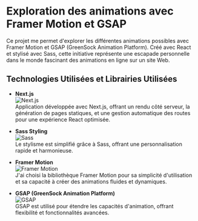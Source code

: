 # Exploration des animations avec Framer Motion et GSAP

Ce projet me permet d'explorer les différentes animations possibles avec Framer Motion et GSAP (GreenSock Animation Platform). Créé avec React et stylisé avec Sass, cette initiative représente une escapade personnelle dans le monde fascinant des animations en ligne sur un site Web.

## Technologies Utilisées et Librairies Utilisées

- **Next.js**  
  ![Next.js](https://img.shields.io/badge/Next.js%20-%23000000.svg?logo=next.js&logoColor=%23FFFFFF)  
  Application développée avec Next.js, offrant un rendu côté serveur, la génération de pages statiques, et une gestion automatique des routes pour une expérience React optimisée.

- **Sass Styling**  
  ![Sass](https://img.shields.io/badge/Sass%20-%23CC6699.svg?logo=sass&logoColor=white)  
  Le stylisme est simplifié grâce à Sass, offrant une personnalisation rapide et harmonieuse.

- **Framer Motion**  
  ![Framer Motion](https://img.shields.io/badge/Framer%20Motion-v2.0.0-blue)  
  J'ai choisi la bibliothèque Framer Motion pour sa simplicité d'utilisation et sa capacité à créer des animations fluides et dynamiques.

- **GSAP (GreenSock Animation Platform)**  
  ![GSAP](https://img.shields.io/badge/GSAP%20-%2381D4FA.svg)  
  GSAP est utilisé pour étendre les capacités d'animation, offrant flexibilité et fonctionnalités avancées.




